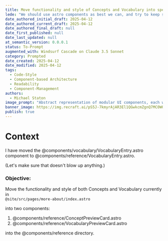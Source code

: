 ```yaml
---
title: Move functionality and style of Concepts and Vocabulary into specific components
lede: "We should use astro components as best we can, and try to keep styles managably within their own components"
date_authored_initial_draft: 2025-04-12
date_authored_current_draft: 2025-04-12
date_authored_final_draft: null
date_first_published: null
date_last_updated: null
at_semantic_version: 0.0.0.1
status: To-Prompt
augmented_with: Windsurf Cascade on Claude 3.5 Sonnet
category: Prompted
date_created: 2025-04-12
date_modified: 2025-04-12
tags:
  - Code-Style
  - Component-based Architecture
  - Readability
  - Component-Management
authors:
  - Michael Staton
image_prompt: "Abstract representation of modular UI components, each with distinct styles and icons, being assembled like building blocks in a developer's workspace."
banner_image: https://img.recraft.ai/pS5J-7kmyrAjAR3El1QGwkcmZgnQ7MC0WOBNV4hJUcU/rs:fit:1024:1820:0/raw:1/plain/abs://external/images/f8b4675d-9f3b-4033-9c2e-be797aad7121
publish: true
---
```


# Context

I have moved the @components/vocabulary/VocabularyEntry.astro component to @components/reference/VocabularyEntry.astro.

(Let's make sure that doesn't blow up anything.)

### Objective:

Move the functionality and style of both Concepts and Vocabulary currently in  
`@site/src/pages/more-about/index.astro`

into two components:

1. @components/reference/ConceptPreviewCard.astro
2. @components/reference/VocabularyPreviewCard.astro

into the @components/reference directory.
